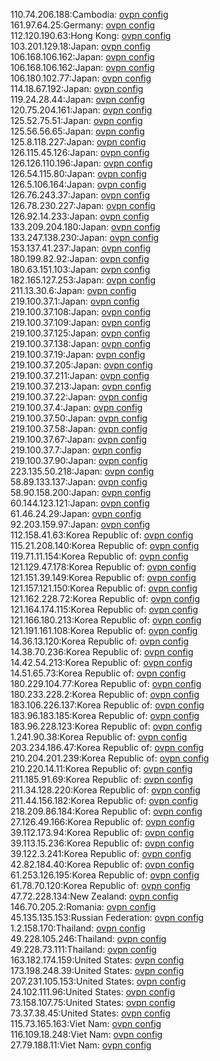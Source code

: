 110.74.206.188:Cambodia: [ovpn config](vpn/110_74_206_188.ovpn)  
161.97.64.25:Germany: [ovpn config](vpn/161_97_64_25.ovpn)  
112.120.190.63:Hong Kong: [ovpn config](vpn/112_120_190_63.ovpn)  
103.201.129.18:Japan: [ovpn config](vpn/103_201_129_18.ovpn)  
106.168.106.162:Japan: [ovpn config](vpn/106_168_106_162.ovpn)  
106.168.106.162:Japan: [ovpn config](vpn/106_168_106_162.ovpn)  
106.180.102.77:Japan: [ovpn config](vpn/106_180_102_77.ovpn)  
114.18.67.192:Japan: [ovpn config](vpn/114_18_67_192.ovpn)  
119.24.28.44:Japan: [ovpn config](vpn/119_24_28_44.ovpn)  
120.75.204.161:Japan: [ovpn config](vpn/120_75_204_161.ovpn)  
125.52.75.51:Japan: [ovpn config](vpn/125_52_75_51.ovpn)  
125.56.56.65:Japan: [ovpn config](vpn/125_56_56_65.ovpn)  
125.8.118.227:Japan: [ovpn config](vpn/125_8_118_227.ovpn)  
126.115.45.126:Japan: [ovpn config](vpn/126_115_45_126.ovpn)  
126.126.110.196:Japan: [ovpn config](vpn/126_126_110_196.ovpn)  
126.54.115.80:Japan: [ovpn config](vpn/126_54_115_80.ovpn)  
126.5.106.164:Japan: [ovpn config](vpn/126_5_106_164.ovpn)  
126.76.243.37:Japan: [ovpn config](vpn/126_76_243_37.ovpn)  
126.78.230.227:Japan: [ovpn config](vpn/126_78_230_227.ovpn)  
126.92.14.233:Japan: [ovpn config](vpn/126_92_14_233.ovpn)  
133.209.204.180:Japan: [ovpn config](vpn/133_209_204_180.ovpn)  
133.247.138.230:Japan: [ovpn config](vpn/133_247_138_230.ovpn)  
153.137.41.237:Japan: [ovpn config](vpn/153_137_41_237.ovpn)  
180.199.82.92:Japan: [ovpn config](vpn/180_199_82_92.ovpn)  
180.63.151.103:Japan: [ovpn config](vpn/180_63_151_103.ovpn)  
182.165.127.253:Japan: [ovpn config](vpn/182_165_127_253.ovpn)  
211.13.30.6:Japan: [ovpn config](vpn/211_13_30_6.ovpn)  
219.100.37.1:Japan: [ovpn config](vpn/219_100_37_1.ovpn)  
219.100.37.108:Japan: [ovpn config](vpn/219_100_37_108.ovpn)  
219.100.37.109:Japan: [ovpn config](vpn/219_100_37_109.ovpn)  
219.100.37.125:Japan: [ovpn config](vpn/219_100_37_125.ovpn)  
219.100.37.138:Japan: [ovpn config](vpn/219_100_37_138.ovpn)  
219.100.37.19:Japan: [ovpn config](vpn/219_100_37_19.ovpn)  
219.100.37.205:Japan: [ovpn config](vpn/219_100_37_205.ovpn)  
219.100.37.211:Japan: [ovpn config](vpn/219_100_37_211.ovpn)  
219.100.37.213:Japan: [ovpn config](vpn/219_100_37_213.ovpn)  
219.100.37.22:Japan: [ovpn config](vpn/219_100_37_22.ovpn)  
219.100.37.4:Japan: [ovpn config](vpn/219_100_37_4.ovpn)  
219.100.37.50:Japan: [ovpn config](vpn/219_100_37_50.ovpn)  
219.100.37.58:Japan: [ovpn config](vpn/219_100_37_58.ovpn)  
219.100.37.67:Japan: [ovpn config](vpn/219_100_37_67.ovpn)  
219.100.37.7:Japan: [ovpn config](vpn/219_100_37_7.ovpn)  
219.100.37.90:Japan: [ovpn config](vpn/219_100_37_90.ovpn)  
223.135.50.218:Japan: [ovpn config](vpn/223_135_50_218.ovpn)  
58.89.133.137:Japan: [ovpn config](vpn/58_89_133_137.ovpn)  
58.90.158.200:Japan: [ovpn config](vpn/58_90_158_200.ovpn)  
60.144.123.121:Japan: [ovpn config](vpn/60_144_123_121.ovpn)  
61.46.24.29:Japan: [ovpn config](vpn/61_46_24_29.ovpn)  
92.203.159.97:Japan: [ovpn config](vpn/92_203_159_97.ovpn)  
112.158.41.63:Korea Republic of: [ovpn config](vpn/112_158_41_63.ovpn)  
115.21.208.140:Korea Republic of: [ovpn config](vpn/115_21_208_140.ovpn)  
119.71.11.154:Korea Republic of: [ovpn config](vpn/119_71_11_154.ovpn)  
121.129.47.178:Korea Republic of: [ovpn config](vpn/121_129_47_178.ovpn)  
121.151.39.149:Korea Republic of: [ovpn config](vpn/121_151_39_149.ovpn)  
121.157.121.150:Korea Republic of: [ovpn config](vpn/121_157_121_150.ovpn)  
121.162.228.72:Korea Republic of: [ovpn config](vpn/121_162_228_72.ovpn)  
121.164.174.115:Korea Republic of: [ovpn config](vpn/121_164_174_115.ovpn)  
121.166.180.213:Korea Republic of: [ovpn config](vpn/121_166_180_213.ovpn)  
121.191.161.108:Korea Republic of: [ovpn config](vpn/121_191_161_108.ovpn)  
14.36.13.120:Korea Republic of: [ovpn config](vpn/14_36_13_120.ovpn)  
14.38.70.236:Korea Republic of: [ovpn config](vpn/14_38_70_236.ovpn)  
14.42.54.213:Korea Republic of: [ovpn config](vpn/14_42_54_213.ovpn)  
14.51.65.73:Korea Republic of: [ovpn config](vpn/14_51_65_73.ovpn)  
180.229.104.77:Korea Republic of: [ovpn config](vpn/180_229_104_77.ovpn)  
180.233.228.2:Korea Republic of: [ovpn config](vpn/180_233_228_2.ovpn)  
183.106.226.137:Korea Republic of: [ovpn config](vpn/183_106_226_137.ovpn)  
183.96.183.185:Korea Republic of: [ovpn config](vpn/183_96_183_185.ovpn)  
183.96.228.123:Korea Republic of: [ovpn config](vpn/183_96_228_123.ovpn)  
1.241.90.38:Korea Republic of: [ovpn config](vpn/1_241_90_38.ovpn)  
203.234.186.47:Korea Republic of: [ovpn config](vpn/203_234_186_47.ovpn)  
210.204.201.239:Korea Republic of: [ovpn config](vpn/210_204_201_239.ovpn)  
210.220.14.11:Korea Republic of: [ovpn config](vpn/210_220_14_11.ovpn)  
211.185.91.69:Korea Republic of: [ovpn config](vpn/211_185_91_69.ovpn)  
211.34.128.220:Korea Republic of: [ovpn config](vpn/211_34_128_220.ovpn)  
211.44.156.182:Korea Republic of: [ovpn config](vpn/211_44_156_182.ovpn)  
218.209.86.184:Korea Republic of: [ovpn config](vpn/218_209_86_184.ovpn)  
27.126.49.166:Korea Republic of: [ovpn config](vpn/27_126_49_166.ovpn)  
39.112.173.94:Korea Republic of: [ovpn config](vpn/39_112_173_94.ovpn)  
39.113.15.236:Korea Republic of: [ovpn config](vpn/39_113_15_236.ovpn)  
39.122.3.241:Korea Republic of: [ovpn config](vpn/39_122_3_241.ovpn)  
42.82.184.40:Korea Republic of: [ovpn config](vpn/42_82_184_40.ovpn)  
61.253.126.195:Korea Republic of: [ovpn config](vpn/61_253_126_195.ovpn)  
61.78.70.120:Korea Republic of: [ovpn config](vpn/61_78_70_120.ovpn)  
47.72.228.134:New Zealand: [ovpn config](vpn/47_72_228_134.ovpn)  
146.70.205.2:Romania: [ovpn config](vpn/146_70_205_2.ovpn)  
45.135.135.153:Russian Federation: [ovpn config](vpn/45_135_135_153.ovpn)  
1.2.158.170:Thailand: [ovpn config](vpn/1_2_158_170.ovpn)  
49.228.105.246:Thailand: [ovpn config](vpn/49_228_105_246.ovpn)  
49.228.73.111:Thailand: [ovpn config](vpn/49_228_73_111.ovpn)  
163.182.174.159:United States: [ovpn config](vpn/163_182_174_159.ovpn)  
173.198.248.39:United States: [ovpn config](vpn/173_198_248_39.ovpn)  
207.231.105.153:United States: [ovpn config](vpn/207_231_105_153.ovpn)  
24.102.111.96:United States: [ovpn config](vpn/24_102_111_96.ovpn)  
73.158.107.75:United States: [ovpn config](vpn/73_158_107_75.ovpn)  
73.37.38.45:United States: [ovpn config](vpn/73_37_38_45.ovpn)  
115.73.165.163:Viet Nam: [ovpn config](vpn/115_73_165_163.ovpn)  
116.109.18.248:Viet Nam: [ovpn config](vpn/116_109_18_248.ovpn)  
27.79.188.11:Viet Nam: [ovpn config](vpn/27_79_188_11.ovpn)  
